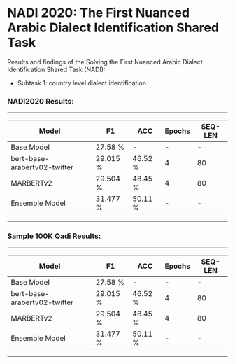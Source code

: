 # NADI 2020: The First Nuanced Arabic Dialect Identification Shared Task

Results and findings of the Solving the First Nuanced Arabic Dialect Identification Shared Task (NADI):
- Subtask 1: country level dialect identification

### NADI2020 Results:
-----------------------
Model | F1 |ACC | Epochs | SEQ-LEN
------ |------|-----|------|----| 
Base Model |27.58 %|-| - | -
bert-base-arabertv02-twitter | 29.015 %|  46.52 % | 4 | 80
MARBERTv2 | 29.504 %| 48.45 % | 4 | 80
Ensemble Model | 31.477 %| 50.11 % | - | -
---------------------


### Sample 100K Qadi Results:
-----------------------
Model | F1 |ACC | Epochs | SEQ-LEN
------ |------|-----|------|----| 
Base Model |27.58 %|-| - | -
bert-base-arabertv02-twitter | 29.015 %|  46.52 % | 4 | 80
MARBERTv2 | 29.504 %| 48.45 % | 4 | 80
Ensemble Model | 31.477 %| 50.11 % | - | -
---------------------
